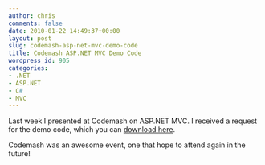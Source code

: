 ```yaml
---
author: chris
comments: false
date: 2010-01-22 14:49:37+00:00
layout: post
slug: codemash-asp-net-mvc-demo-code
title: Codemash ASP.NET MVC Demo Code
wordpress_id: 905
categories:
- .NET
- ASP.NET
- C#
- MVC
---
```


Last week I presented at Codemash on ASP.NET MVC. I received a request for the demo code, which you can [download here](/images/uploads/2010/01/mvc2.zip).





Codemash was an awesome event, one that hope to attend again in the future!




